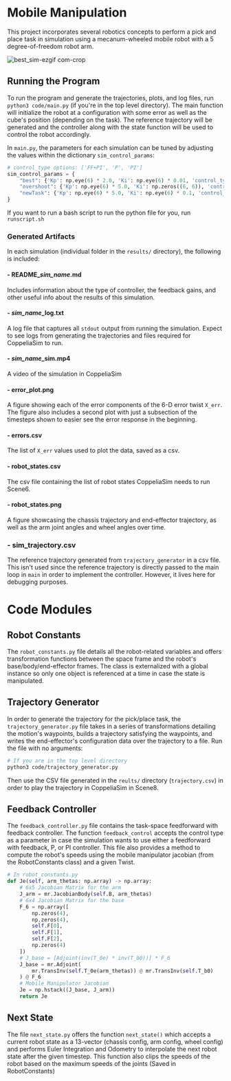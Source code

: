 # Mobile Manipulation
This project incorporates several robotics concepts to perform a pick and place task in simulation using a mecanum-wheeled mobile robot with a 5 degree-of-freedom robot arm.

![best_sim-ezgif com-crop](https://github.com/user-attachments/assets/d7c553b8-f9db-411b-94bf-32fada312cff)


## Running the Program
To run the program and generate the trajectories, plots, and log files, run `python3 code/main.py` (if you're in the top level directory). The main function will initialize the robot at a configuration with some error as well as the cube's position (depending on the task). The reference trajectory will be generated and the controller along with the state function will be used to control the robot accordingly.

In `main.py`, the parameters for each simulation can be tuned by adjusting the values within the dictionary `sim_control_params`: 

```python
# control_type options: ['FF+PI', 'P', 'PI']
sim_control_params = {
    "best": {'Kp': np.eye(6) * 2.0, 'Ki': np.eye(6) * 0.01, 'control_type': 'FF+PI'},
    "overshoot": {'Kp': np.eye(6) * 5.0, 'Ki': np.zeros((6, 6)), 'control_type': 'P'},
    "newTask": {'Kp': np.eye(6) * 5.0, 'Ki': np.eye(6) * 0.1, 'control_type': 'FF+PI'}
}
```

If you want to run a bash script to run the python file for you, run `runscript.sh`

### Generated Artifacts
In each simulation (individual folder in the `results/` directory), the following is included:

#### - README_*sim_name*.md
Includes information about the type of controller, the feedback gains, and other useful info about the results of this simulation.

#### - *sim_name*_log.txt
A log file that captures all `stdout` output from running the simulation. Expect to see logs from generating the trajectories and files required for CoppeliaSim to run.

#### - *sim_name*_sim.mp4
A video of the simulation in CoppeliaSim

#### - error_plot.png
A figure showing each of the error components of the 6-D error twist `X_err`. The figure also includes a second plot with just a subsection of the timesteps shown to easier see the error response in the beginning.

#### - errors.csv
The list of `X_err` values used to plot the data, saved as a csv.

#### - robot_states.csv
The csv file containing the list of robot states CoppeliaSim needs to run Scene6.

#### - robot_states.png
A figure showcasing the chassis trajectory and end-effector trajectory, as well as the arm joint angles and wheel angles over time.

### - sim_trajectory.csv
The reference trajectory generated from `trajectory_generator` in a csv file. This isn't used since the reference trajectory is directly passed to the main loop in `main` in order to implement the controller. However, it lives here for debugging purposes.

# Code Modules

## Robot Constants
The `robot_constants.py` file details all the robot-related variables and offers transformation functions between the space frame and the robot's base/body/end-effector frames. The class is externalized with a global instance so only one object is referenced at a time in case the state is manipulated.

## Trajectory Generator
In order to generate the trajectory for the pick/place task, the `trajectory_generator.py` file takes in a series of transformations detailing the motion's waypoints, builds a trajectory satisfying the waypoints, and writes the end-effector's configuration data over the trajectory to a file. Run the file with no arguments:

```bash
# If you are in the top level directory
python3 code/trajectory_generator.py
```

Then use the CSV file generated in the `reults/` directory (`trajectory.csv`) in order to play the trajectory in CoppeliaSim in Scene8.

## Feedback Controller
The `feedback_controller.py` file contains the task-space feedforward with feedback controller. The function `feedback_control` accepts the control type as a parameter in case the simulation wants to use either a feedforward with feedback, P, or PI controller. This file also provides a method to compute the robot's speeds using the mobile manipulator jacobian (from the RobotConstants class) and a given Twist.

```python
# In robot_constants.py
def Je(self, arm_thetas: np.array) -> np.array:
    # 6x5 Jacobian Matrix for the arm
    J_arm = mr.JacobianBody(self.B, arm_thetas)
    # 6x4 Jacobian Matrix for the base
    F_6 = np.array([
        np.zeros(4),
        np.zeros(4),
        self.F[0],
        self.F[1],
        self.F[2],
        np.zeros(4)
    ])
    # J_base = [Adjoint(inv(T_0e) * inv(T_b0))] * F_6
    J_base = mr.Adjoint(
        mr.TransInv(self.T_0e(arm_thetas)) @ mr.TransInv(self.T_b0)
    ) @ F_6
    # Mobile Manipulator Jacobian
    Je = np.hstack((J_base, J_arm))
    return Je
```

## Next State
The file `next_state.py` offers the function `next_state()` which accepts a current robot state as a 13-vector (chassis config, arm config, wheel config) and performs Euler Integration and Odometry to interpolate the next robot state after the given timestep. This function also clips the speeds of the robot based on the maximum speeds of the joints (Saved in RobotConstants)

